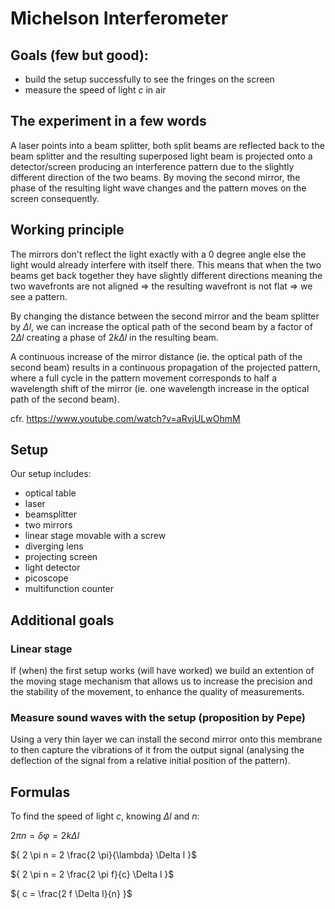 # Michelson Interferometer

## Goals (few but good):
- build the setup successfully to see the fringes on the screen
- measure the speed of light _c_ in air

## The experiment in a few words
A laser points into a beam splitter, both split beams are reflected back to the beam splitter and the resulting superposed light beam is projected onto a detector/screen producing an interference pattern due to the slightly different direction of the two beams. By moving the second mirror, the phase of the resulting light wave changes and the pattern moves on the screen consequently.

## Working principle
The mirrors don't reflect the light exactly with a 0 degree angle else the light would already interfere with itself there. This means that when the two beams get back together they have slightly different directions meaning the two wavefronts are not aligned => the resulting wavefront is not flat => we see a pattern.

By changing the distance between the second mirror and the beam splitter by ${ \Delta l }$, we can increase the optical path of the second beam by a factor of ${ 2 \Delta l }$ creating a phase of ${ 2 k \Delta l }$ in the resulting beam.

A continuous increase of the mirror distance (ie. the optical path of the second beam) results in a continuous propagation of the projected pattern, where a full cycle in the pattern movement corresponds to half a wavelength shift of the mirror (ie. one wavelength increase in the optical path of the second beam).

cfr. https://www.youtube.com/watch?v=aRvjULwOhmM

## Setup 
Our setup includes:
- optical table
- laser
- beamsplitter
- two mirrors
- linear stage movable with a screw
- diverging lens
- projecting screen
- light detector
- picoscope 
- multifunction counter

## Additional goals 

### Linear stage
If (when) the first setup works (will have worked) we build an extention of the moving stage mechanism that allows us to increase the precision and the stability of the movement, to enhance the quality of measurements.
### Measure sound waves with the setup (proposition by Pepe)
Using a very thin layer we can install the second mirror onto this membrane to then capture the vibrations of it from the output signal (analysing the deflection of the signal from a relative initial position of the pattern).

## Formulas
To find the speed of light _c_, knowing ${ \Delta l }$ and _n_:

${ 2 \pi n = \delta \varphi = 2 k \Delta l }$

${ 2 \pi n = 2 \frac{2 \pi}{\lambda} \Delta l }$

${ 2 \pi n = 2 \frac{2 \pi f}{c} \Delta l }$

${ c = \frac{2 f \Delta l}{n} }$

